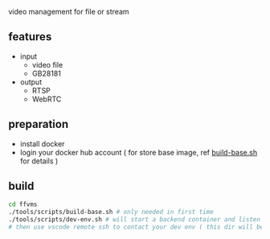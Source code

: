 video management for file or stream

## features

* input
  * video file
  * GB28181
* output
  * RTSP
  * WebRTC

## preparation

* install docker
* login your docker hub account ( for store base image, ref [build-base.sh](tools/scripts/build-bash.sh) for details )

## build

```bash
cd ffvms
./tools/scripts/build-base.sh # only needed in first time
./tools/scripts/dev-env.sh # will start a backend container and listen ssh in host port 2222 with passwd 12345678
# then use vscode remote ssh to contact your dev env ( this dir will be mounted on /ffvms )
```

